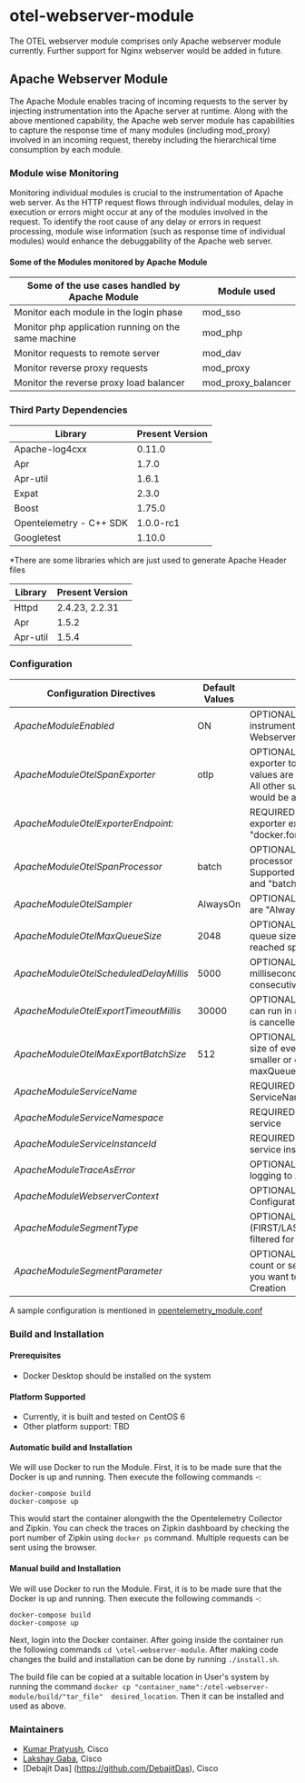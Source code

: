 # otel-webserver-module

The OTEL webserver module comprises only Apache webserver module currently. Further support for Nginx webserver would be added in future.

## Apache Webserver Module

The Apache Module enables tracing of incoming requests to the server by injecting instrumentation into the Apache server at runtime. Along with the above mentioned capability, the Apache web server module has capabilities to capture the response time of many modules (including mod_proxy) involved in an incoming request, thereby including the hierarchical time consumption by each module.

### Module wise Monitoring

Monitoring individual modules is crucial to the instrumentation of Apache web server. As the HTTP request flows through individual modules, delay in execution or errors might occur at any of the modules involved in the request. To identify the root cause of any delay or errors in request processing, module wise information (such as response time of individual modules) would enhance the debuggability of the Apache web server.

#### Some of the Modules monitored by Apache Module
| Some of the use cases handled by Apache Module | Module used |
| ---------------------------------------------- | ----------- |
| Monitor each module in the login phase         | mod_sso     |
| Monitor php application running on the same machine | mod_php|
| Monitor requests to remote server              | mod_dav     |
| Monitor reverse proxy requests                 | mod_proxy   |
| Monitor the reverse proxy load balancer        | mod_proxy_balancer |

### Third Party Dependencies

| Library                                        | Present Version |
| ---------------------------------------------- | -----------     |
| Apache-log4cxx                                 | 0.11.0          |
| Apr                                            | 1.7.0           |
| Apr-util                                       | 1.6.1           |
| Expat                                          | 2.3.0           |
| Boost                                          | 1.75.0          |
| Opentelemetry - C++ SDK                        | 1.0.0-rc1       |
| Googletest                                     | 1.10.0          |

*There are some libraries which are just used to generate Apache Header files

| Library                                        | Present Version |
| ---------------------------------------------- | -----------     |
| Httpd                                          | 2.4.23, 2.2.31          |
| Apr                                            | 1.5.2           |
| Apr-util                                       | 1.5.4           |

### Configuration
| Configuration Directives                       |  Default Values |  Remarks                                   |
| ---------------------------------------------- | --------------- | ------------------------------------------ |
|*ApacheModuleEnabled*                           | ON              | OPTIONAL: Needed for instrumenting Apache Webserver |
|*ApacheModuleOtelSpanExporter*                 | otlp             | OPTIONAL: Specify the span exporter to be used. Supported values are "otlp" and "ostream". All other supported values would be added in future. |
|*ApacheModuleOtelExporterEndpoint:*             |                 | REQUIRED: The endpoint otel exporter exports to. Example "docker.for.mac.localhost:4317" |
|*ApacheModuleOtelSpanProcessor*                 | batch           | OPTIONAL: Specify the processor to select to. Supported values are "simple" and "batch".|
|*ApacheModuleOtelSampler*                       | AlwaysOn        | OPTIONAL: Supported values are "AlwaysOn" and "AlwaysOff" |
|*ApacheModuleOtelMaxQueueSize*                  | 2048            | OPTIONAL: The maximum queue size. After the size is reached spans are dropped|
|*ApacheModuleOtelScheduledDelayMillis*          | 5000            | OPTIONAL: The delay interval in milliseconds between two consecutive exports|
|*ApacheModuleOtelExportTimeoutMillis*           | 30000           | OPTIONAL: How long the export can run in milliseconds before it is cancelled|
|*ApacheModuleOtelMaxExportBatchSize*            | 512             | OPTIONAL: The maximum batch size of every export. It must be smaller or equal to maxQueueSize |
|*ApacheModuleServiceName*                       |                 | REQUIRED: A namespace for the ServiceName|
|*ApacheModuleServiceNamespace*                  |                 | REQUIRED: Logical name of the service |
|*ApacheModuleServiceInstanceId*                 |                 | REQUIRED: The string ID of the service instance |
|*ApacheModuleTraceAsError*                      |                 | OPTIONAL: Trace level for logging to Apache log|
|*ApacheModuleWebserverContext*                  |                 | OPTIONAL: Virtual Host Configuration|
|*ApacheModuleSegmentType*                       |                 | OPTIONAL: Specify the string (FIRST/LAST/CUSTOM) to be filtered for Span Name Creation|
|*ApacheModuleSegmentParameter*                  |                 | OPTIONAL: Specify the segment count or segment numbers that you want to display for Span Creation|

A sample configuration is mentioned in [opentelemetry_module.conf](https://github.com/cisco-open/otel-webserver-module/blob/main/opentelemetry_module.conf)

### Build and Installation
#### Prerequisites
- Docker Desktop should be installed on the system

#### Platform Supported
- Currently, it is built and tested on CentOS 6
- Other platform support: TBD

#### Automatic build and Installation

We will use Docker to run the Module. First, it is to be made sure that the Docker is up and running. 
Then execute the following commands -:
```
docker-compose build 
docker-compose up
```
This would start the container alongwith the the Opentelemetry Collector and Zipkin. You can check the traces on Zipkin dashboard by checking the port number of Zipkin using ```docker ps``` command. Multiple requests can be sent using the browser.

#### Manual build and Installation

We will use Docker to run the Module. First, it is to be made sure that the Docker is up and running. 
Then execute the following commands -:
```
docker-compose build 
docker-compose up
```
Next, login into the Docker container. 
After going inside the container run the following commands ```cd \otel-webserver-module```. After making code changes the build and installation can be done by running ```./install.sh```.

The build file can be copied at a suitable location in User's system by running the command ```docker cp "container_name":/otel-webserver-module/build/"tar_file"  desired_location```. Then it can be installed and used as above.

### Maintainers
* [Kumar Pratyush](https://github.com/kpratyus), Cisco
* [Lakshay Gaba](https://github.com/lakshay141), Cisco
* [Debajit Das] (https://github.com/DebajitDas), Cisco


